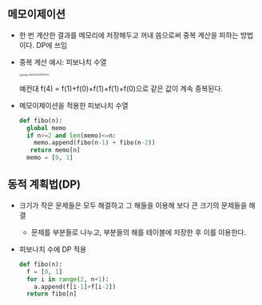 ## 메모이제이션

* 한 번 계산한 결과를 메모리에 저장해두고 꺼내 씀으로써 중복 계산을 피하는 방법이다. DP에 쓰임

* 중복 계산 예시: 피보나치 수열

  <img src="/Users/seungyoungoh/Library/Application Support/typora-user-images/image-20200114214639737.png" alt="image-20200114214639737" style="zoom:30%;" />

  예컨대 f(4) = f(1)+f(0)+f(1)+f(1)+f(0)으로 같은 값이 계속 중복된다.

* 메모이제이션을 적용한 피보나치 수열

  ```python
  def fibo(n):
    global memo
    if n>=2 and len(memo)<=n:
      memo.append(fibo(n-1) + fibo(n-2))
     return memo[n]
  	memo = [0, 1]
  ```

  

## 동적 계획법(DP)

* 크기가 작은 문제들은 모두 해결하고 그 해들을 이용해 보다 큰 크기의 문제들을 해결

  * 문제를 부분들로 나누고, 부분들의 해를 테이블에 저장한 후 이를 이용한다.

* 피보나치 수에 DP 적용

  ```python
  def fibo(n):
    f = [0, 1]
    for i in range(2, n+1):
      a.append(f[i-1]+f[i-2])
    return fibo[n]
  ```

